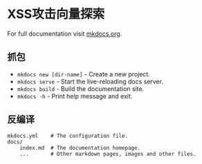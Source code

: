 # XSS攻击向量探索

For full documentation visit [mkdocs.org](https://www.mkdocs.org).

## 抓包

* `mkdocs new [dir-name]` - Create a new project.
* `mkdocs serve` - Start the live-reloading docs server.
* `mkdocs build` - Build the documentation site.
* `mkdocs -h` - Print help message and exit.

## 反编译

    mkdocs.yml    # The configuration file.
    docs/
        index.md  # The documentation homepage.
        ...       # Other markdown pages, images and other files.
